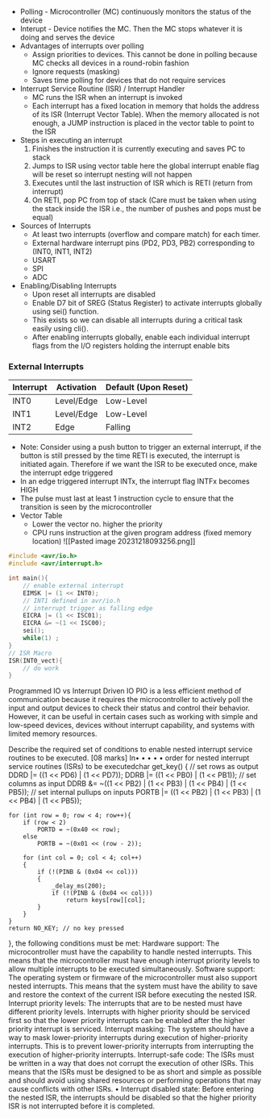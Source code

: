 - Polling - Microcontroller (MC) continuously monitors the status of the device
- Interupt - Device notifies the MC. Then the MC stops whatever it is doing and serves the device
- Advantages of interrupts over polling
	- Assign priorities to devices. This cannot be done in polling because MC checks all devices in a round-robin fashion
	- Ignore requests (masking)
	- Saves time polling for devices that do not require services
- Interrupt Service Routine (ISR) / Interrupt Handler
	- MC runs the ISR when an interrupt is invoked
	- Each interrupt has a fixed location in memory that holds the address of its ISR (Interrupt Vector Table). When the memory allocated is not enough, a JUMP instruction is placed in the vector table to point to the ISR
- Steps in executing an interrupt
	1. Finishes the instruction it is currently executing and saves PC to stack
	2. Jumps to ISR using vector table here the global interrupt enable flag will be reset so interrupt nesting will not happen
	3. Executes until the last instruction of ISR which is RETI (return from interrupt)
	4. On RETI, pop PC from top of stack (Care must be taken when using the stack inside the ISR i.e., the number of pushes and pops must be equal)
- Sources of Interrupts
	- At least two interrupts (overflow and compare match) for each timer.
	- External hardware interrupt pins (PD2, PD3, PB2) corresponding to (INT0, INT1, INT2)
	- USART
	- SPI
	- ADC
- Enabling/Disabling Interrupts
	- Upon reset all interrupts are disabled
	- Enable D7 bit of SREG (Status Register) to activate interrupts globally using sei() function. 
	- This exists so we can disable all interrupts during a critical task easily using cli().
	- After enabling interrupts globally, enable each individual interrupt flags from the I/O registers holding the interrupt enable bits

### External Interrupts
| Interrupt  | Activation  | Default (Upon Reset) |
|---|---|---|
| INT0  | Level/Edge  | Low-Level |
| INT1  | Level/Edge  | Low-Level |
| INT2  | Edge  | Falling |

- Note: Consider using a push button to trigger an external interrupt, if the button is still pressed by the time RETI is executed, the interrupt is initiated again. Therefore if we want the ISR to be executed once, make the interrupt edge triggered
- In an edge triggered interrupt INTx, the interrupt flag INTFx becomes HIGH
- The pulse must last at least 1 instruction cycle to ensure that the transition is seen by the microcontroller
- Vector Table
	- Lower the vector no. higher the priority
	- CPU runs instruction at the given program address (fixed memory location)
![[Pasted image 20231218093256.png]]
```c
#include <avr/io.h> 
#include <avr/interrupt.h> 

int main(){ 
	// enable external interrupt 
	EIMSK |= (1 << INT0); 
	// INT1 defined in avr/io.h 
	// interrupt trigger as falling edge
	EICRA |= (1 << ISC01); 
	EICRA &= ~(1 << ISC00); 
	sei(); 
	while(1) ; 
} 
// ISR Macro 
ISR(INT0_vect){ 
	// do work 
}
```

Programmed IO vs Interrupt Driven IO
 PIO is a less efficient method of communication because it requires the microcontroller to
actively poll the input and output devices to check their status and control their behavior. However, it
can be useful in certain cases such as working with simple and low-speed devices, devices without
interrupt capability, and systems with limited memory resources.

Describe the required set of conditions to enable nested interrupt service routines to be executed. [08
marks]
In•
•
•
•
•
order for nested interrupt service routines (ISRs) to be executedchar get_key()
{
    // set rows as output
    DDRD |= ((1 << PD6) | (1 << PD7));
    DDRB |= ((1 << PB0) | (1 << PB1));
    // set columns as input
    DDRB &= ~((1 << PB2) | (1 << PB3) | (1 << PB4) | (1 << PB5)); 
    // set internal pullups on inputs
    PORTB |= ((1 << PB2) | (1 << PB3) | (1 << PB4) | (1 << PB5));

    for (int row = 0; row < 4; row++){
        if (row < 2)
            PORTD = ~(0x40 << row);
        else
            PORTB = ~(0x01 << (row - 2));

        for (int col = 0; col < 4; col++)
        {
            if (!(PINB & (0x04 << col)))
            {
                _delay_ms(200);
                if (!(PINB & (0x04 << col)))
                    return keys[row][col];
            }
        }
    }
    return NO_KEY; // no key pressed
}, the following conditions must be met:
Hardware support: The microcontroller must have the capability to handle nested interrupts. This means
that the microcontroller must have enough interrupt priority levels to allow multiple interrupts to be
executed simultaneously.
Software support: The operating system or firmware of the microcontroller must also support nested
interrupts. This means that the system must have the ability to save and restore the context of the current
ISR before executing the nested ISR.
Interrupt priority levels: The interrupts that are to be nested must have different priority levels. Interrupts
with higher priority should be serviced first so that the lower priority interrupts can be enabled after the
higher priority interrupt is serviced.
Interrupt masking: The system should have a way to mask lower-priority interrupts during execution of
higher-priority interrupts. This is to prevent lower-priority interrupts from interrupting the execution of
higher-priority interrupts.
Interrupt-safe code: The ISRs must be written in a way that does not corrupt the execution of other ISRs.
This means that the ISRs must be designed to be as short and simple as possible and should avoid using
shared resources or performing operations that may cause conflicts with other ISRs.
•
Interrupt disabled state: Before entering the nested ISR, the interrupts should be disabled so that the
higher priority ISR is not interrupted before it is completed.